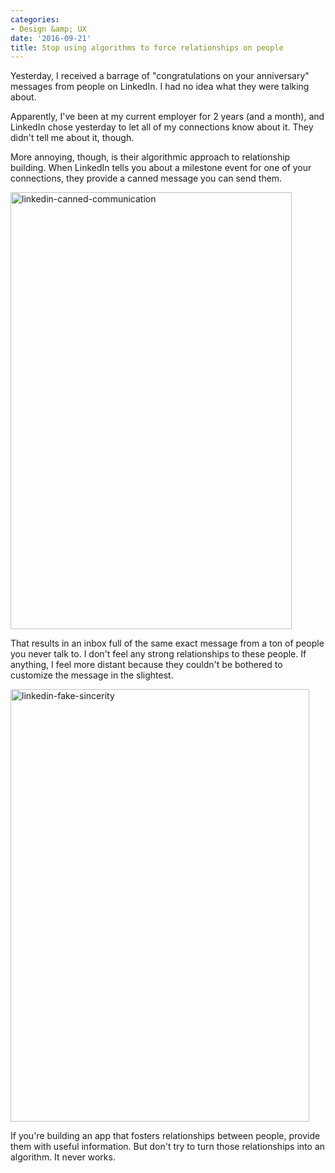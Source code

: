 ```yaml
---
categories:
- Design &amp; UX
date: '2016-09-21'
title: Stop using algorithms to force relationships on people
---
```


Yesterday, I received a barrage of "congratulations on your anniversary" messages from people on LinkedIn. I had no idea what they were talking about.

Apparently, I've been at my current employer for 2 years (and a month), and LinkedIn chose yesterday to let all of my connections know about it. They didn't tell me about it, though.

More annoying, though, is their algorithmic approach to relationship building. When LinkedIn tells you about a milestone event for one of your connections, they provide a canned message you can send them.

<img src="https://gomakethings.com/wp-content/uploads/2016/09/linkedin-canned-communication.jpg" alt="linkedin-canned-communication" width="450" height="699" class="aligncenter size-full wp-image-8152" />

That results in an inbox full of the same exact message from a ton of people you never talk to. I don't feel any strong relationships to these people. If anything, I feel more distant because they couldn't be bothered to customize the message in the slightest.

<img src="https://gomakethings.com/wp-content/uploads/2016/09/linkedin-fake-sincerity.jpg" alt="linkedin-fake-sincerity" width="478" height="692" class="aligncenter size-full wp-image-8153" />

If you're building an app that fosters relationships between people, provide them with useful information. But don't try to turn those relationships into an algorithm. It never works.